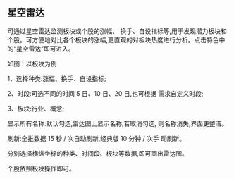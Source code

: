 ## 星空雷达

可通过星空雷达监测板块或个股的涨幅、 换手、自设指标等,用于发现潜力板块和个股。可方便地对比各个板块的涨幅,更直观的对板块热度进行分析。点击特色中的“星空雷达”即可进入。

如图：以板块为例



1、选择种类:涨幅、换手、自设指标;

2、时段:可选不同的时间 5 日、10 日、20 日,也可根据 需求自定义时段;

3、板块:行业、概念;

显示所有名称:默认勾选,雷达图上显示名称,若取消勾选, 则名称消失,界面更整洁。

刷新:全推数据 15 秒 / 次自动刷新,经典版 10 分钟 / 次手 动刷新。

分别选择横纵坐标的种类、时间段、板块等数据,即可画出雷达图。

个股依照板块操作即可。